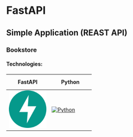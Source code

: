 # FastAPI
## Simple Application (REAST API)
### Bookstore
#### Technologies:
<table>
  <thead>
    <tr>
      <th height=33 width=100>FastAPI</th>
      <th height=33 width=100>Python</th>
    </tr>
  </thead>
  <tbody>
    <tr>
      <td height=100 width=100>
        <a href=https://fastapi.tiangolo.com/>
          <img src=https://github.com/AndriiKot/BookStore--FastAPI/blob/main/icons/fastapi.svg alt=FastAPI>
        </a>
      </td>
      <td height=100 width=100>
        <a href=https://www.python.org/>
          <img src=https://github.com/AndriiKot/___Icons__and__Links___/blob/main/icons/python.svg alt=Python>
        </a>
      </td>
    </tr>
  </tbody>
</table>
